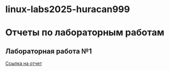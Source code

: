 # linux-labs2025-huracan999
# Отчеты по лабораторным работам

## Лабораторная работа №1

[Ссылка на отчет](https://disk.yandex.ru/d/gnjD8PRHy6kdOQ)
